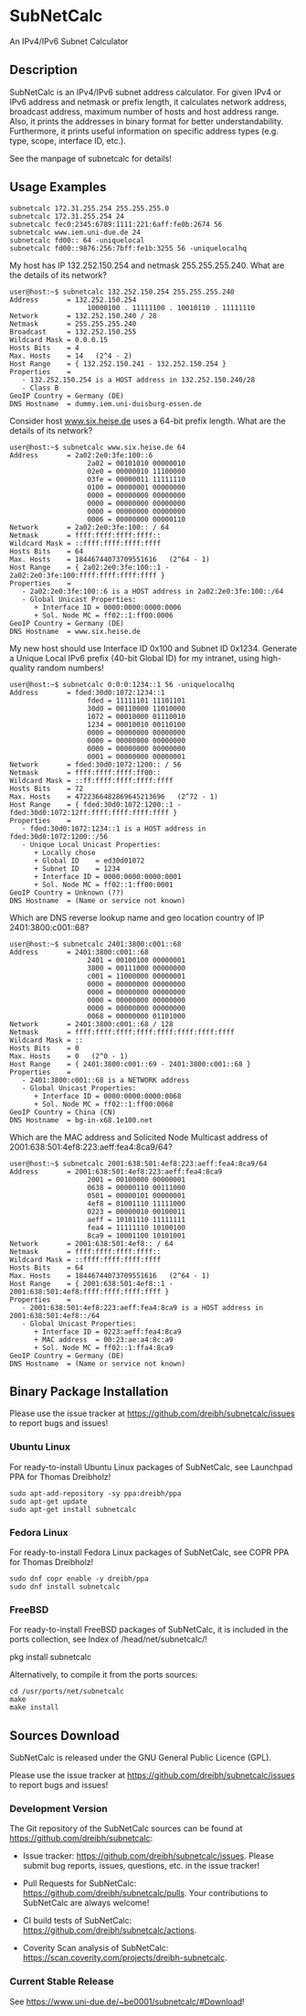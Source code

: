# SubNetCalc
An IPv4/IPv6 Subnet Calculator

## Description

SubNetCalc is an IPv4/IPv6 subnet address calculator. For given IPv4 or IPv6
address and netmask or prefix length, it calculates network address, broadcast
address, maximum number of hosts and host address range. Also, it prints the
addresses in binary format for better understandability. Furthermore, it prints
useful information on specific address types (e.g. type, scope, interface ID,
etc.).

See the manpage of subnetcalc for details!

## Usage Examples

```
subnetcalc 172.31.255.254 255.255.255.0
subnetcalc 172.31.255.254 24
subnetcalc fec0:2345:6789:1111:221:6aff:fe0b:2674 56
subnetcalc www.iem.uni-due.de 24
subnetcalc fd00:: 64 -uniquelocal
subnetcalc fd00::9876:256:7bff:fe1b:3255 56 -uniquelocalhq
```

My host has IP 132.252.150.254 and netmask 255.255.255.240. What are the details of its network?

```
user@host:~$ subnetcalc 132.252.150.254 255.255.255.240
Address       = 132.252.150.254
                   10000100 . 11111100 . 10010110 . 11111110
Network       = 132.252.150.240 / 28
Netmask       = 255.255.255.240
Broadcast     = 132.252.150.255
Wildcard Mask = 0.0.0.15
Hosts Bits    = 4
Max. Hosts    = 14   (2^4 - 2)
Host Range    = { 132.252.150.241 - 132.252.150.254 }
Properties    =
   - 132.252.150.254 is a HOST address in 132.252.150.240/28
   - Class B
GeoIP Country = Germany (DE)
DNS Hostname  = dummy.iem.uni-duisburg-essen.de
```

Consider host www.six.heise.de uses a 64-bit prefix length. What are the details of its network?

```
user@host:~$ subnetcalc www.six.heise.de 64
Address       = 2a02:2e0:3fe:100::6
                   2a02 = 00101010 00000010
                   02e0 = 00000010 11100000
                   03fe = 00000011 11111110
                   0100 = 00000001 00000000
                   0000 = 00000000 00000000
                   0000 = 00000000 00000000
                   0000 = 00000000 00000000
                   0006 = 00000000 00000110
Network       = 2a02:2e0:3fe:100:: / 64
Netmask       = ffff:ffff:ffff:ffff::
Wildcard Mask = ::ffff:ffff:ffff:ffff
Hosts Bits    = 64
Max. Hosts    = 18446744073709551616   (2^64 - 1)
Host Range    = { 2a02:2e0:3fe:100::1 - 2a02:2e0:3fe:100:ffff:ffff:ffff:ffff }
Properties    =
   - 2a02:2e0:3fe:100::6 is a HOST address in 2a02:2e0:3fe:100::/64
   - Global Unicast Properties:
      + Interface ID = 0000:0000:0000:0006
      + Sol. Node MC = ff02::1:ff00:0006
GeoIP Country = Germany (DE)
DNS Hostname  = www.six.heise.de
```

My new host should use Interface ID 0x100 and Subnet ID 0x1234. Generate a Unique Local IPv6 prefix (40-bit Global ID) for my intranet, using high-quality random numbers!

```
user@host:~$ subnetcalc 0:0:0:1234::1 56 -uniquelocalhq
Address       = fded:30d0:1072:1234::1
                   fded = 11111101 11101101
                   30d0 = 00110000 11010000
                   1072 = 00010000 01110010
                   1234 = 00010010 00110100
                   0000 = 00000000 00000000
                   0000 = 00000000 00000000
                   0000 = 00000000 00000000
                   0001 = 00000000 00000001
Network       = fded:30d0:1072:1200:: / 56
Netmask       = ffff:ffff:ffff:ff00::
Wildcard Mask = ::ff:ffff:ffff:ffff:ffff
Hosts Bits    = 72
Max. Hosts    = 4722366482869645213696   (2^72 - 1)
Host Range    = { fded:30d0:1072:1200::1 - fded:30d0:1072:12ff:ffff:ffff:ffff:ffff }
Properties    =
   - fded:30d0:1072:1234::1 is a HOST address in fded:30d0:1072:1200::/56
   - Unique Local Unicast Properties:
      + Locally chose
      + Global ID    = ed30d01072
      + Subnet ID    = 1234
      + Interface ID = 0000:0000:0000:0001
      + Sol. Node MC = ff02::1:ff00:0001
GeoIP Country = Unknown (??)
DNS Hostname  = (Name or service not known)
```

Which are DNS reverse lookup name and geo location country of IP 2401:3800:c001::68?

```
user@host:~$ subnetcalc 2401:3800:c001::68
Address       = 2401:3800:c001::68
                   2401 = 00100100 00000001
                   3800 = 00111000 00000000
                   c001 = 11000000 00000001
                   0000 = 00000000 00000000
                   0000 = 00000000 00000000
                   0000 = 00000000 00000000
                   0000 = 00000000 00000000
                   0068 = 00000000 01101000
Network       = 2401:3800:c001::68 / 128
Netmask       = ffff:ffff:ffff:ffff:ffff:ffff:ffff:ffff
Wildcard Mask = ::
Hosts Bits    = 0
Max. Hosts    = 0   (2^0 - 1)
Host Range    = { 2401:3800:c001::69 - 2401:3800:c001::68 }
Properties    =
   - 2401:3800:c001::68 is a NETWORK address
   - Global Unicast Properties:
      + Interface ID = 0000:0000:0000:0068
      + Sol. Node MC = ff02::1:ff00:0068
GeoIP Country = China (CN)
DNS Hostname  = bg-in-x68.1e100.net
```

Which are the MAC address and Solicited Node Multicast address of 2001:638:501:4ef8:223:aeff:fea4:8ca9/64?

```
user@host:~$ subnetcalc 2001:638:501:4ef8:223:aeff:fea4:8ca9/64
Address       = 2001:638:501:4ef8:223:aeff:fea4:8ca9
                   2001 = 00100000 00000001
                   0638 = 00000110 00111000
                   0501 = 00000101 00000001
                   4ef8 = 01001110 11111000
                   0223 = 00000010 00100011
                   aeff = 10101110 11111111
                   fea4 = 11111110 10100100
                   8ca9 = 10001100 10101001
Network       = 2001:638:501:4ef8:: / 64
Netmask       = ffff:ffff:ffff:ffff::
Wildcard Mask = ::ffff:ffff:ffff:ffff
Hosts Bits    = 64
Max. Hosts    = 18446744073709551616   (2^64 - 1)
Host Range    = { 2001:638:501:4ef8::1 - 2001:638:501:4ef8:ffff:ffff:ffff:ffff }
Properties    =
   - 2001:638:501:4ef8:223:aeff:fea4:8ca9 is a HOST address in 2001:638:501:4ef8::/64
   - Global Unicast Properties:
      + Interface ID = 0223:aeff:fea4:8ca9
      + MAC address  = 00:23:ae:a4:8c:a9
      + Sol. Node MC = ff02::1:ffa4:8ca9
GeoIP Country = Germany (DE)
DNS Hostname  = (Name or service not known)
```

## Binary Package Installation

Please use the issue tracker at https://github.com/dreibh/subnetcalc/issues to report bugs and issues!

### Ubuntu Linux

For ready-to-install Ubuntu Linux packages of SubNetCalc, see Launchpad PPA for Thomas Dreibholz!

```
sudo apt-add-repository -sy ppa:dreibh/ppa
sudo apt-get update
sudo apt-get install subnetcalc
```

### Fedora Linux

For ready-to-install Fedora Linux packages of SubNetCalc, see COPR PPA for Thomas Dreibholz!

```
sudo dnf copr enable -y dreibh/ppa
sudo dnf install subnetcalc
```

### FreeBSD

For ready-to-install FreeBSD packages of SubNetCalc, it is included in the ports collection, see Index of /head/net/subnetcalc/!

   pkg install subnetcalc

Alternatively, to compile it from the ports sources:

```
cd /usr/ports/net/subnetcalc
make
make install
```

## Sources Download

SubNetCalc is released under the GNU General Public Licence (GPL).

Please use the issue tracker at https://github.com/dreibh/subnetcalc/issues to report bugs and issues!

### Development Version

The Git repository of the SubNetCalc sources can be found at https://github.com/dreibh/subnetcalc:

- Issue tracker: https://github.com/dreibh/subnetcalc/issues.
  Please submit bug reports, issues, questions, etc. in the issue tracker!

- Pull Requests for SubNetCalc: https://github.com/dreibh/subnetcalc/pulls.
  Your contributions to SubNetCalc are always welcome!

- CI build tests of SubNetCalc: https://github.com/dreibh/subnetcalc/actions.

- Coverity Scan analysis of SubNetCalc: https://scan.coverity.com/projects/dreibh-subnetcalc.

### Current Stable Release

See https://www.uni-due.de/~be0001/subnetcalc/#Download!
